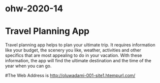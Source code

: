 # ohw-2020-14

# Travel Planning App
Travel planning app helps to plan your ultimate trip. It requires information like your budget, the scenery you like, weather, activities and other specifics that are most appealing to do in your vacation. With these information, the app will find the ultimate destination and the time of the year when you can go.


#The Web Address is http://oluwadami-001-site1.htempurl.com/
